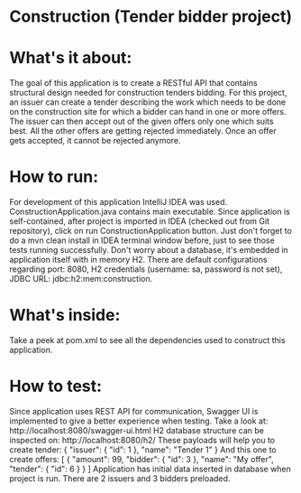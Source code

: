 # Construction (Tender bidder project)

# What's it about:
The goal of this application is to create a RESTful API that contains structural design needed for construction tenders bidding.
For this project, an issuer can create a tender describing the work which needs to be
done on the construction site for which a bidder can hand in one or more offers. The issuer can
then accept out of the given offers only one which suits best. All the other offers are getting
rejected immediately. Once an offer gets accepted, it cannot be rejected anymore.

# How to run:
For development of this application IntelliJ IDEA was used. ConstructionApplication.java contains main executable.
Since application is self-contained, after project is imported in IDEA (checked out from Git repository), click on run ConstructionApplication button.
Just don't forget to do a mvn clean install in IDEA terminal window before, just to see those tests running successfully.
Don't worry about a database, it's embedded in application itself with in memory H2.
There are default configurations regarding port: 8080, H2 credentials (username: sa, password is not set), JDBC URL: jdbc:h2:mem:construction.

# What's inside:
Take a peek at pom.xml to see all the dependencies used to construct this application.

# How to test:
Since application uses REST API for communication, Swagger UI is implemented to give a better experience when testing.
Take a look at: http://localhost:8080/swagger-ui.html
H2 database structure can be inspected on: http://localhost:8080/h2/
These payloads will help you to create tender:
{
  "issuer": {
    "id": 1
  },
  "name": "Tender 1"
}
And this one to create offers:
[
  {
    "amount": 99,
    "bidder": {
      "id": 3
    },
    "name": "My offer",
    "tender": {
      "id": 6
    }
  }
]
Application has initial data inserted in database when project is run.
There are 2 issuers and 3 bidders preloaded.